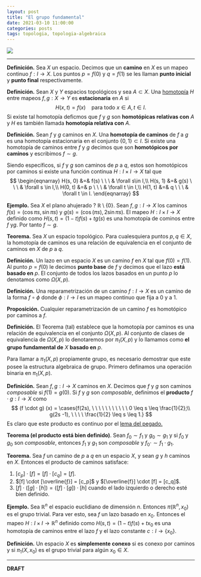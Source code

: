 ```yaml
---
layout: post
title: "El grupo fundamental"
date: 2021-03-10 11:00:00
categories: posts
tags: topologia, topologia-algebraica
---
```




![](https://upload.wikimedia.org/wikipedia/commons/a/a4/Fundamental_group_torus2.png)

---

**Definición.** Sea $X$ un espacio. Decimos que un **camino** en $X$ es un mapeo continuo $f: I \rightarrow X$. Los puntos $p = f(0)$ y $q = f(1)$ se les llaman **punto inicial** y **punto final** respectivamente. 



**Definición.** Sean $X$ y $Y$ espacios topológicos y sea $A \subset X$. Una [homotopía](https://www.luisgrivas.com/blog/posts/2021/02/28/homotopia.html) $H$ entre mapeos $f, g: X \rightarrow Y$ es **estacionaria** en $A$ si 
$$
H(x, t) = f(x) \ \ \ \ \text{para todo } x\in A, t\in I. 
$$
Si existe tal homotopía deficmos que $f$ y $g$ son **homotópicas relativas con** $A$ y $H$ es también llamada **homotopía relativa con** $A$.

**Definición.** Sean $f$ y $g$  caminos en $X$. Una **homotopía de caminos** de $f$ a $g$ es una homotopía estacionaria en el conjunto $\{0, 1\} \subset I$. Si existe una homotopía de caminos entre $f$ y $g$ decimos que son **homotópicos por caminos** y escribimos $f \sim g$. 

Siendo específicos, si $f$ y $g$ son caminos de $p$ a $q$, estos son homotópicos por caminos si existe una función continua $H: I \times I \rightarrow X$ tal que
$$
\begin{eqnarray}
H(s, 0) &=& f(s) \ \ \ & \forall s\in I,\\
H(s, 1) &=& g(s) \ \ \ & \forall s \in I,\\
H(0, t) &=& p \ \ \ & \forall t \in I,\\
H(1, t) &=& q \ \ \ & \forall t \in I.
\end{eqnarray}
$$


**Ejemplo.** Sea $X$ el plano ahujerado ? $\mathbb{R} \setminus \{0\}$. Sean $f, g: I \rightarrow X$ los caminos $f(s) = (\cos \pi s, \sin \pi s)$ y $g(s) = (\cos(\pi s), 2 \sin \pi s)$. El mapeo $H: I \times I \rightarrow X$ definido como $H(s, t) = (1 - t) f(s) + t g(s)$ es una homotopía de cominos entre $f$ y$g$. Por tanto $f \sim g$.

**Teorema.** Sea $X$ un espacio topológico. Para cualesquiera puntos $p, q\in X$, la homotopía de caminos es una relación de equivalencia en el conjunto de caminos en $X$ de $p$ a $q$. 

**Definición.** Un lazo en un espacio $X$ es un camino $f$ en $X$ tal que $f(0) = f(1)$. Al punto $p = f(0)$ le decimos **punto base** de $f$ y decimos que el lazo **está basado en** $p$. El conjunto de todos los lazos basados en un punto $p$ lo denotamos como $\Omega(X, p)$. 

**Definición.** Una reparametrización de un camino $f: I \rightarrow X$ es un camino de la forma $f \circ \phi$ donde $\phi: I \rightarrow I$ es un mapeo continuo que fija a $0$ y a $1$.

**Proposición.** Cualquier reparametrización de un camino $f$ es homotópico por caminos a $f$.

**Definición.** El Teorema (tal) establece que la homotopía por caminos es una relación de equivalencia en el conjunto $\Omega(X, p)$. Al conjunto de clases de equivalencia de $\Omega(X, p)$ lo denotaremos por $\pi_1(X, p)$ y lo llamamos como **el grupo fundamental de** $X$ **basado en** $p$. 

Para llamar a $\pi_1(X, p)$ propiamente grupo, es necesario demostrar que este posee  la estructura algebraica de grupo. Primero definamos una operación binaria en $\pi_1(X, p)$.

**Definición.** Sean $f, g: I \rightarrow X$ caminos en $X$. Decimos que $f$ y $g$ son caminos *composable* si $f(1) = g(0)$. Si $f$ y $g$ son *composable*, definimos el **producto** $f \cdot g: I \rightarrow X$ como
$$
(f \cdot g) (x) = \cases{f(2s), \ \ \ \ \ \ \ \ \ \ \ 0 \leq s \leq \frac{1}{2};\\ g(2s -1), \ \ \ \ \frac{1}{2} \leq s \leq 1.}
$$
Es claro que este producto es continuo por el [lema del pegado.](https://www.luisgrivas.com/blog/posts/2021/02/28/homotopia.html#Lema%20del%20pegado)

**Teorema (el producto está bien definido)**. Sean $f_0 \sim f_1$ y $g_0 \sim g_1$ y si $f_0$ y $g_0$ son *composable*, entonces $f_1$ y $g_1$ son *composable* y $f_0 \cdot \sim f_1 \cdot g_1$. 

**Teorema.** Sea $f$ un camino de $p$ a $q$ en un espacio $X$, y sean $g$ y $h$ caminos en $X$. Entonces el producto de caminos satisface:

1. $[c_p] \cdot [f] = [f] \cdot [c_q] = [f]$.
2. $[f] \cdot [\overline{ƒ}] = [c_p]$ y $[\overline{f}] \cdot [f] = [c_q]$.
3. $[f] \cdot ([g] \cdot [h]) = ([f] \cdot [g]) \cdot [h]$ cuando el lado izquierdo o derecho esté bien definido. 



**Ejemplo.** Sea $\mathbb{R}^n$ el espacio euclidiano de dimensión $n$. Entonces $\pi(\mathbb{R}^n, x_0)$ es el grupo trivial. Para ver esto, sea $f$ un lazo basado en $x_0$. Entonces el mapeo $H: I \times I \rightarrow \mathbb{R}^n$ definido como $H(s, t) = (1- t)f(s) + tx_0$ es una homotopía de caminos entre el lazo $f$ y el lazo constante $c: I \rightarrow \{x_0\}$. 

**Definición.** Un espacio $X$ es **simplemente conexo** si es conexo por caminos y si $\pi_1(X, x_0)$ es el grupo trivial para algún $x_0 \in X$.

---

**DRAFT**

